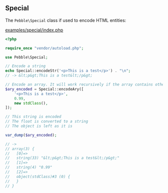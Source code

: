 ## Special

The `Pebble\Special` class if used to encode HTML entities:

<a href='https://github.com/diversen/pebble-framework-docs/blob/main/examples/special/index.php' target='_blank'>examples/special/index.php</a>

~~~php
<?php

require_once "vendor/autoload.php";

use Pebble\Special;

// Encode a string
echo Special::encodeStr('<p>This is a test</p>') . "\n";
// -> &lt;p&gt;This is a test&lt;/p&gt;

// Encode an array. It will work recursively if the array contains other arrays
$ary_encoded = Special::encodeAry([
    '<p>This is a test</p>', 
    0.99,
    new stdClass(),
]);

// This string is encoded
// The float is converted to a string
// The object is left as it is

var_dump($ary_encoded);

// ->
// array(3) {
//   [0]=>
//   string(33) "&lt;p&gt;This is a test&lt;/p&gt;"
//   [1]=>
//   string(4) "0.99"
//   [2]=>
//   object(stdClass)#3 (0) {
//   }
// }

~~~
